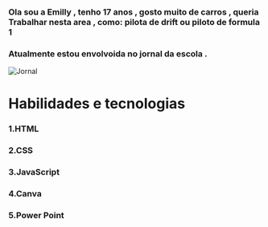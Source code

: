 ### Ola sou a Emilly , tenho 17 anos , gosto muito de carros , queria Trabalhar nesta area , como: pilota de drift ou piloto de formula 1
### Atualmente estou envolvoida no jornal da escola . 
![Jornal]( https://th.bing.com/th/id/R.cd57d5839a9f8306286db546f6d6f9d1?rik=i5be9K7ydhGZaQ&riu=http%3a%2f%2fwww.n3w5.com.br%2fwp-content%2fuploads%2f2017%2f02%2fManchetes.jpg&ehk=ZKIPuj%2bgBQfrWz232mo281w1h7GJb95EI%2bxZoOq7fJ8%3d&risl=&pid=ImgRaw&r=0&sres=1&sresct=1)
# Habilidades e tecnologias 
### 1.HTML
### 2.CSS
### 3.JavaScript
### 4.Canva
### 5.Power Point

<!--
**Emilly1327/Emilly1327** is a ✨ _special_ ✨ repository because its `README.md` (this file) appears on your GitHub profile.

Here are some ideas to get you started:

- 🔭 I’m currently working on ...
- 🌱 I’m currently learning ...
- 👯 I’m looking to collaborate on ...
- 🤔 I’m looking for help with ...
- 💬 Ask me about ...
- 📫 How to reach me: ...
- 😄 Pronouns: ...
- ⚡ Fun fact: ...
-->
